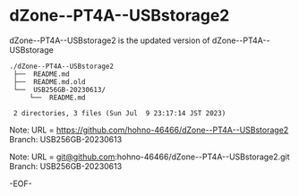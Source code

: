 # dZone--PT4A--USBstorage2

dZone--PT4A--USBstorage2 is the updated version of dZone--PT4A--USBstorage 

    ./dZone--PT4A--USBstorage2
     ├──  README.md
     ├──  README.md.old
     └──  USB256GB-20230613/
         └──  README.md
     
     2 directories, 3 files (Sun Jul  9 23:17:14 JST 2023)


Note: URL = https://github.com/hohno-46466/dZone--PT4A--USBstorage2
      Branch: USB256GB-20230613 

Note: URL = git@github.com:hohno-46466/dZone--PT4A--USBstorage2.git
      Branch: USB256GB-20230613 

-EOF-
